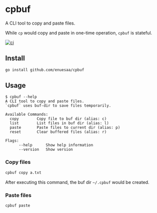 # cpbuf
A CLI tool to copy and paste files. 

While `cp` would copy and paste in one-time operation, `cpbuf` is stateful.

[![ci](https://github.com/enuesaa/cpbuf/actions/workflows/ci.yaml/badge.svg)](https://github.com/enuesaa/cpbuf/actions/workflows/ci.yaml)


## Install
```bash
go install github.com/enuesaa/cpbuf
```

## Usage
```console
$ cpbuf --help
A CLI tool to copy and paste files.
`cpbuf` uses buf-dir to save files temporarily.

Available Commands:
  copy        Copy file to buf dir (alias: c)
  list        List files in buf dir (alias: l)
  paste       Paste files to current dir (alias: p)
  reset       Clear buffered files (alias: r)

Flags:
      --help      Show help information
      --version   Show version
```

### Copy files
```bash
cpbuf copy a.txt
```

After executing this command, the buf dir `~/.cpbuf` would be created.

### Paste files
```bash
cpbuf paste
```
